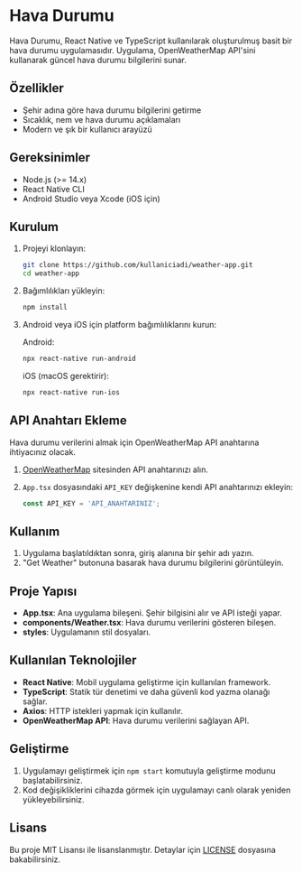 # Hava Durumu

Hava Durumu, React Native ve TypeScript kullanılarak oluşturulmuş basit bir hava durumu uygulamasıdır. Uygulama, OpenWeatherMap API'sini kullanarak güncel hava durumu bilgilerini sunar.

## Özellikler

- Şehir adına göre hava durumu bilgilerini getirme
- Sıcaklık, nem ve hava durumu açıklamaları
- Modern ve şık bir kullanıcı arayüzü

## Gereksinimler

- Node.js (>= 14.x)
- React Native CLI
- Android Studio veya Xcode (iOS için)

## Kurulum

1. Projeyi klonlayın:

   ```bash
   git clone https://github.com/kullaniciadi/weather-app.git
   cd weather-app
   ```

2. Bağımlılıkları yükleyin:

   ```bash
   npm install
   ```

3. Android veya iOS için platform bağımlılıklarını kurun:

   Android:
   ```bash
   npx react-native run-android
   ```

   iOS (macOS gerektirir):
   ```bash
   npx react-native run-ios
   ```

## API Anahtarı Ekleme

Hava durumu verilerini almak için OpenWeatherMap API anahtarına ihtiyacınız olacak.

1. [OpenWeatherMap](https://openweathermap.org/) sitesinden API anahtarınızı alın.
2. `App.tsx` dosyasındaki `API_KEY` değişkenine kendi API anahtarınızı ekleyin:

   ```typescript
   const API_KEY = 'API_ANAHTARINIZ';
   ```

## Kullanım

1. Uygulama başlatıldıktan sonra, giriş alanına bir şehir adı yazın.
2. "Get Weather" butonuna basarak hava durumu bilgilerini görüntüleyin.

## Proje Yapısı

- **App.tsx**: Ana uygulama bileşeni. Şehir bilgisini alır ve API isteği yapar.
- **components/Weather.tsx**: Hava durumu verilerini gösteren bileşen.
- **styles**: Uygulamanın stil dosyaları.

## Kullanılan Teknolojiler

- **React Native**: Mobil uygulama geliştirme için kullanılan framework.
- **TypeScript**: Statik tür denetimi ve daha güvenli kod yazma olanağı sağlar.
- **Axios**: HTTP istekleri yapmak için kullanılır.
- **OpenWeatherMap API**: Hava durumu verilerini sağlayan API.

## Geliştirme

1. Uygulamayı geliştirmek için `npm start` komutuyla geliştirme modunu başlatabilirsiniz.
2. Kod değişikliklerini cihazda görmek için uygulamayı canlı olarak yeniden yükleyebilirsiniz.

## Lisans

Bu proje MIT Lisansı ile lisanslanmıştır. Detaylar için [LICENSE](./LICENSE) dosyasına bakabilirsiniz.
